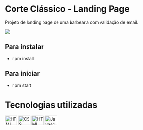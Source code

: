 # Corte Clássico - Landing Page
<p>Projeto de landing page de uma barbearia com validação de email.</p>
<img src="https://github.com/user-attachments/assets/9bab82fe-f362-48a5-89fe-4541cdd853c8">

## Para instalar
- npm install
## Para iniciar
- npm start

<div>
  <h1>Tecnologias utilizadas</h1>
  <img align="center" alt="HTML" height="30" width="40" src="https://www.svgrepo.com/show/493719/react-javascript-js-framework-facebook.svg">
  <img align="center" alt="CSS" height="30" width="40" src="https://www.svgrepo.com/show/354478/typescript-icon.svg">
  <img align="center" alt="HTML" height="30" width="40" src="https://www.svgrepo.com/show/452228/html-5.svg">
  <img align="center" alt="Javascript" height="30" width="40" src="https://www.svgrepo.com/show/452185/css-3.svg">
</div>